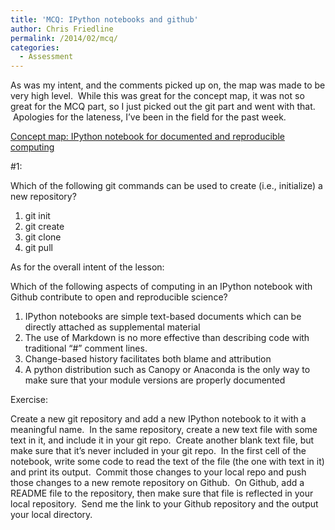 ```yaml
---
title: 'MCQ: IPython notebooks and github'
author: Chris Friedline
permalink: /2014/02/mcq/
categories:
  - Assessment
---
```

As was my intent, and the comments picked up on, the map was made to be very high level.  While this was great for the concept map, it was not so great for the MCQ part, so I just picked out the git part and went with that.  Apologies for the lateness, I&#8217;ve been in the field for the past week.

[Concept map: IPython notebook for documented and reproducible computing][1]

#1:

Which of the following git commands can be used to create (i.e., initialize) a new repository?

1.  git init
2.  git create
3.  git clone
4.  git pull

As for the overall intent of the lesson:

Which of the following aspects of computing in an IPython notebook with Github contribute to open and reproducible science?

1.  IPython notebooks are simple text-based documents which can be directly attached as supplemental material
2.  The use of Markdown is no more effective than describing code with traditional &#8220;#&#8221; comment lines.
3.  Change-based history facilitates both blame and attribution
4.  A python distribution such as Canopy or Anaconda is the only way to make sure that your module versions are properly documented

Exercise:

Create a new git repository and add a new IPython notebook to it with a meaningful name.  In the same repository, create a new text file with some text in it, and include it in your git repo.  Create another blank text file, but make sure that it&#8217;s never included in your git repo.  In the first cell of the notebook, write some code to read the text of the file (the one with text in it) and print its output.  Commit those changes to your local repo and push those changes to a new remote repository on Github.  On Github, add a README file to the repository, then make sure that file is reflected in your local repository.  Send me the link to your Github repository and the output your local directory.

&nbsp;

 [1]: http://teaching.software-carpentry.org/2014/01/22/concept-map-ipython-notebook-for-documented-and-reproducible-computing/

